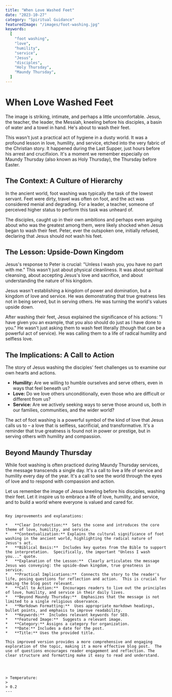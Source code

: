 ```yaml
---
title: "When Love Washed Feet"
date: "2023-10-27"
category: "Spiritual Guidance"
featuredImage: "/images/foot-washing.jpg"
keywords:
  [
    "foot washing",
    "love",
    "humility",
    "service",
    "Jesus",
    "disciples",
    "Holy Thursday",
    "Maundy Thursday",
  ]
---
```


# When Love Washed Feet

The image is striking, intimate, and perhaps a little uncomfortable. Jesus, the teacher, the leader, the Messiah, kneeling before his disciples, a basin of water and a towel in hand. He's about to wash their feet.

This wasn't just a practical act of hygiene in a dusty world. It was a profound lesson in love, humility, and service, etched into the very fabric of the Christian story. It happened during the Last Supper, just hours before his arrest and crucifixion. It's a moment we remember especially on Maundy Thursday (also known as Holy Thursday), the Thursday before Easter.

## The Context: A Culture of Hierarchy

In the ancient world, foot washing was typically the task of the lowest servant. Feet were dirty, travel was often on foot, and the act was considered menial and degrading. For a leader, a teacher, someone of perceived higher status to perform this task was unheard of.

The disciples, caught up in their own ambitions and perhaps even arguing about who was the greatest among them, were likely shocked when Jesus began to wash their feet. Peter, ever the outspoken one, initially refused, declaring that Jesus should _not_ wash his feet.

## The Lesson: Upside-Down Kingdom

Jesus's response to Peter is crucial: "Unless I wash you, you have no part with me." This wasn't just about physical cleanliness. It was about spiritual cleansing, about accepting Jesus's love and sacrifice, and about understanding the nature of his kingdom.

Jesus wasn't establishing a kingdom of power and domination, but a kingdom of love and service. He was demonstrating that true greatness lies not in being served, but in serving others. He was turning the world's values upside down.

After washing their feet, Jesus explained the significance of his actions: "I have given you an example, that you also should do just as I have done to you." He wasn't just asking them to wash feet literally (though that can be a powerful act of service). He was calling them to a life of radical humility and selfless love.

## The Implications: A Call to Action

The story of Jesus washing the disciples' feet challenges us to examine our own hearts and actions.

- **Humility:** Are we willing to humble ourselves and serve others, even in ways that feel beneath us?
- **Love:** Do we love others unconditionally, even those who are difficult or different from us?
- **Service:** Are we actively seeking ways to serve those around us, both in our families, communities, and the wider world?

The act of foot washing is a powerful symbol of the kind of love that Jesus calls us to – a love that is selfless, sacrificial, and transformative. It's a reminder that true greatness is found not in power or prestige, but in serving others with humility and compassion.

## Beyond Maundy Thursday

While foot washing is often practiced during Maundy Thursday services, the message transcends a single day. It's a call to live a life of service and humility every day of the year. It's a call to see the world through the eyes of love and to respond with compassion and action.

Let us remember the image of Jesus kneeling before his disciples, washing their feet. Let it inspire us to embrace a life of love, humility, and service, and to build a world where everyone is valued and cared for.

```

Key improvements and explanations:

*   **Clear Introduction:**  Sets the scene and introduces the core theme of love, humility, and service.
*   **Contextualization:** Explains the cultural significance of foot washing in the ancient world, highlighting the radical nature of Jesus's act.
*   **Biblical Basis:**  Includes key quotes from the Bible to support the interpretation.  Specifically, the important "Unless I wash you..." quote.
*   **Explanation of the Lesson:**  Clearly articulates the message Jesus was conveying: the upside-down kingdom, true greatness in service.
*   **Practical Implications:**  Connects the story to the reader's life, posing questions for reflection and action.  This is crucial for making the blog post relevant.
*   **Call to Action:**  Encourages readers to live out the principles of love, humility, and service in their daily lives.
*   **Beyond Maundy Thursday:**  Emphasizes that the message is not limited to a single religious observance.
*   **Markdown Formatting:**  Uses appropriate markdown headings, bullet points, and emphasis to improve readability.
*   **Keywords:**  Includes relevant keywords for SEO.
*   **Featured Image:**  Suggests a relevant image.
*   **Category:** Assigns a category for organization.
*   **Date:** Includes a date for the post.
*   **Title:** Uses the provided title.

This improved version provides a more comprehensive and engaging exploration of the topic, making it a more effective blog post.  The use of questions encourages reader engagement and reflection. The clear structure and formatting make it easy to read and understand.




> Temperature:
>
> 0.2
---

```
